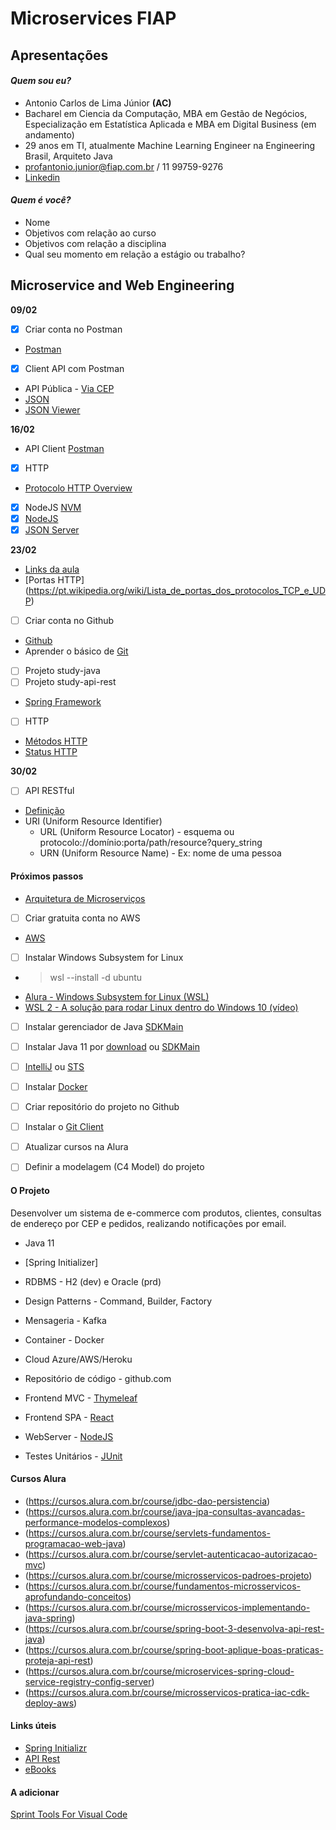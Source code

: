  # Microservices FIAP

## Apresentações

#### _Quem sou eu?_
- Antonio Carlos de Lima Júnior **(AC)**
- Bacharel em Ciencia da Computação, MBA em Gestão de Negócios, Especialização em Estatística Aplicada e MBA em Digital Business (em andamento)
- 29 anos em TI, atualmente Machine Learning Engineer na Engineering Brasil, Arquiteto Java
- profantonio.junior@fiap.com.br / 11 99759-9276
- [Linkedin](https://www.linkedin.com/in/acnaweb/)

#### _Quem é você?_
- Nome
- Objetivos com relação ao curso
- Objetivos com relação a disciplina
- Qual seu momento em relação a estágio ou trabalho?

## Microservice and Web Engineering

__09/02__

- [x] Criar conta no Postman
- [Postman](https://www.postman.com/)
- [x] Client API com Postman
 - API Pública - [Via CEP](https://viacep.com.br/)
- [JSON](https://www.json.org/json-en.html)
- [JSON Viewer](http://jsonviewer.stack.hu/)

__16/02__

- API Client [Postman](https://www.postman.com/)
- [X] HTTP 
- [Protocolo HTTP Overview](https://developer.mozilla.org/pt-BR/docs/Web/HTTP/Overview)
- [X] NodeJS [NVM](https://github.com/nvm-sh/nvm)
- [X] [NodeJS](https://nodejs.org/en/download/) 
- [X] [JSON Server](https://www.npmjs.com/package/json-server)

__23/02__
- [Links da aula](20230223.md)
- [Portas HTTP] (https://pt.wikipedia.org/wiki/Lista_de_portas_dos_protocolos_TCP_e_UDP)
- [ ] Criar conta no Github 
 - [Github](https://github.com/)
 - Aprender o básico de [Git](https://www.alura.com.br/artigos/comecando-com-git-aprendendo-versionar)
- [ ] Projeto study-java
- [ ] Projeto study-api-rest
- [Spring Framework](https://spring.io/)

- [ ] HTTP 
- [Métodos HTTP](https://developer.mozilla.org/pt-BR/docs/Web/HTTP/Methods)
- [Status HTTP](https://developer.mozilla.org/pt-BR/docs/Web/HTTP/Status)

__30/02__

- [ ] API RESTful
- [Definição](https://www.proquest.com/openview/fc2d064044b971dda476dfb429a2b344/1?pq-origsite=gscholar&cbl=18750&diss=y)
- URI (Uniform Resource Identifier)
    - URL (Uniform Resource Locator) - esquema ou protocolo://domínio:porta/path/resource?query_string
    - URN (Uniform Resource Name) - Ex: nome de uma pessoa



#### Próximos passos

- [Arquitetura de Microserviços](https://microservices.io/)
- [ ] Criar gratuita conta no AWS
 - [AWS](https://aws.amazon.com/pt/)
- [ ] Instalar Windows Subsystem for Linux 
 - > wsl --install -d ubuntu
 - [Alura - Windows Subsystem for Linux (WSL)](https://www.alura.com.br/videos/windows-subsystem-for-linux-wsl--c238)
 - [WSL 2 - A solução para rodar Linux dentro do Windows 10 (vídeo)](https://www.youtube.com/watch?v=hd6lxt5iVsg)
- [ ] Instalar gerenciador de Java [SDKMain](https://sdkman.io/install)
- [ ] Instalar Java 11 por [download](https://www.oracle.com/br/java/technologies/javase/jdk11-archive-downloads.html) ou [SDKMain](https://sdkman.io/usage)

- [ ] [IntelliJ](https://www.jetbrains.com/pt-br/idea/) ou [STS](https://spring.io/tools)
- [ ] Instalar [Docker](https://www.docker.com/) 
- [ ] Criar repositório do projeto no Github
- [ ] Instalar o [Git Client](https://www.alura.com.br/conteudo/git-github-controle-de-versao--amp)
- [ ] Atualizar cursos na Alura
- [ ] Definir a modelagem (C4 Model) do projeto 

#### O Projeto
Desenvolver um sistema de e-commerce com produtos, clientes, consultas de endereço por CEP e pedidos, realizando notificações por email.

- Java 11 

- [Spring Initializer]
- RDBMS - H2 (dev) e Oracle (prd)
- Design Patterns - Command, Builder, Factory
- Mensageria - Kafka
- Container - Docker 
- Cloud Azure/AWS/Heroku
- Repositório de código - github.com
- Frontend MVC - [Thymeleaf](https://www.thymeleaf.org/)
- Frontend SPA - [React](https://reactjs.org/)
- WebServer - [NodeJS](https://nodejs.org/en/) 
- Testes Unitários - [JUnit](https://junit.org/junit5/)

#### Cursos Alura

- (https://cursos.alura.com.br/course/jdbc-dao-persistencia)
- (https://cursos.alura.com.br/course/java-jpa-consultas-avancadas-performance-modelos-complexos)
- (https://cursos.alura.com.br/course/servlets-fundamentos-programacao-web-java)
- (https://cursos.alura.com.br/course/servlet-autenticacao-autorizacao-mvc)
- (https://cursos.alura.com.br/course/microsservicos-padroes-projeto)
- (https://cursos.alura.com.br/course/fundamentos-microsservicos-aprofundando-conceitos)
- (https://cursos.alura.com.br/course/microsservicos-implementando-java-spring)
- (https://cursos.alura.com.br/course/spring-boot-3-desenvolva-api-rest-java)
- (https://cursos.alura.com.br/course/spring-boot-aplique-boas-praticas-proteja-api-rest)
- (https://cursos.alura.com.br/course/microservices-spring-cloud-service-registry-config-server)
- (https://cursos.alura.com.br/course/microsservicos-pratica-iac-cdk-deploy-aws)

#### Links úteis
- [Spring Initializr](https://start.spring.io/)
- [API Rest](https://blog.betrybe.com/desenvolvimento-web/api-rest-tudo-sobre/)
- [eBooks](https://www.kdnuggets.com/2015/09/free-data-science-books.html)

#### A adicionar
[Sprint Tools For Visual Code](https://marketplace.visualstudio.com/items?itemName=vmware.vscode-boot-dev-pack)


